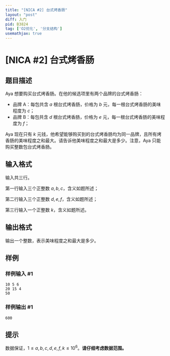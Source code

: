 ```yaml
---
title: "[NICA #2] 台式烤香肠"
layout: "post"
diff: 入门
pid: B3824
tag: ['O2优化', '分支结构']
usemathjax: true
---
```


# [NICA #2] 台式烤香肠
## 题目描述

Aya 想要购买台式烤香肠。在他的候选项里有两个品牌的台式烤香肠：

- 品牌 A：每包共含 $a$ 根台式烤香肠，价格为 $b$ 元，每一根台式烤香肠的美味程度为 $c$；
- 品牌 B：每包共含 $d$ 根台式烤香肠，价格为 $e$ 元，每一根台式烤香肠的美味程度为 $f$；

Aya 现在只有 $k$ 元钱，他希望能够购买到的台式烤香肠均为同一品牌，且所有烤香肠的美味程度之和最大。请告诉他美味程度之和最大是多少。注意，Aya 只能购买整数包台式烤香肠。
## 输入格式

输入共三行。

第一行输入三个正整数 $a,b,c$，含义如题所述；

第二行输入三个正整数 $d,e,f$，含义如题所述；

第三行输入一个正整数 $k$，含义如题所述。
## 输出格式

输出一个整数，表示美味程度之和最大是多少。
## 样例

### 样例输入 #1
```
10 5 6
20 15 4
50
```
### 样例输出 #1
```
600
```
## 提示

数据保证，$1 \leq a,b,c,d,e,f,k \leq 10^6$。**请仔细考虑数据范围。**
